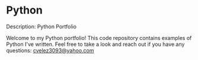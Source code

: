 # Python

Description: Python Portfolio

Welcome to my Python portfolio! This code repository contains examples of Python I've written. Feel free to take a look and reach out if you have any questions: cvelez3093@yahoo.com
